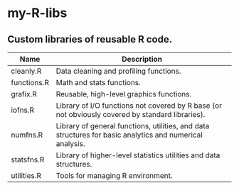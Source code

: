 # my-R-libs

## Custom libraries of reusable R code.

| Name         | Description |
| --- | --- |
| cleanly.R   | Data cleaning and profiling  functions. |
| functions.R | Math and stats functions. |
| grafix.R    | Reusable, high-level graphics functions. |
| iofns.R     | Library of I/O functions not covered by R base (or not obviously covered by standard libraries). |
| numfns.R    | Library of general functions, utilities, and data structures for basic analytics and numerical analysis. |
| statsfns.R  | Library of higher-level statistics utilities and data structures. |
| utilities.R | Tools for managing R environment. |


